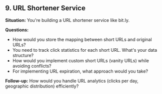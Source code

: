 ## 9. URL Shortener Service

**Situation:** You're building a URL shortener service like bit.ly.

**Questions:**
- How would you store the mapping between short URLs and original URLs?
- You need to track click statistics for each short URL. What's your data structure?
- How would you implement custom short URLs (vanity URLs) while avoiding conflicts?
- For implementing URL expiration, what approach would you take?

**Follow-up:** How would you handle URL analytics (clicks per day, geographic distribution) efficiently?